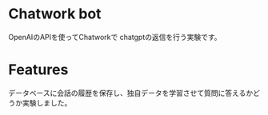 # Chatwork bot
OpenAIのAPIを使ってChatworkで
chatgptの返信を行う実験です。

# Features
データベースに会話の履歴を保存し、独自データを学習させて質問に答えるかどうか実験しました。
